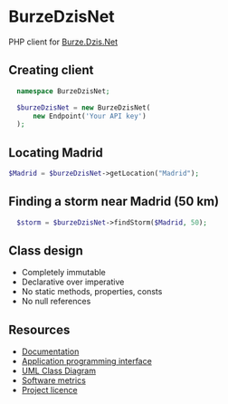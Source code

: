 # BurzeDzisNet

PHP client for [Burze.Dzis.Net](https://burze.dzis.net)

## Creating client

```php
  namespace BurzeDzisNet;

  $burzeDzisNet = new BurzeDzisNet(
      new Endpoint('Your API key')
  );
```
## Locating Madrid
```php
$Madrid = $burzeDzisNet->getLocation("Madrid");
```
## Finding a storm near Madrid (50 km)

```php
  $storm = $burzeDzisNet->findStorm($Madrid, 50);
```

## Class design

- Completely immutable
- Declarative over imperative
- No static methods, properties, consts
- No null references

## Resources
- [Documentation](https://github.com/krzysiekpiasecki/BurzeDzisNet/blob/master/doc/index.md)
- [Application programming interface](https://github.com/krzysiekpiasecki/BurzeDzisNet/blob/master/doc/api/API-documentation.zip)
- [UML Class Diagram](https://github.com/krzysiekpiasecki/BurzeDzisNet/blob/master/doc/ClassDiagram.md)
- [Software metrics](https://github.com/krzysiekpiasecki/BurzeDzisNet/blob/master/doc/SoftwareMetrics.md)
- [Project licence](https://github.com/krzysiekpiasecki/BurzeDzisNet/blob/master/LICENCE.md)

